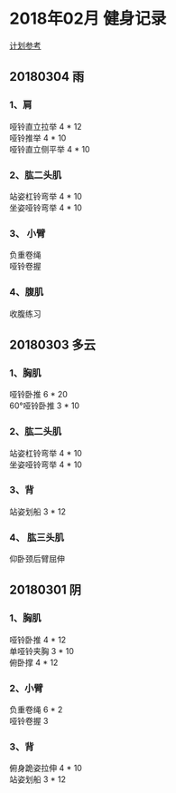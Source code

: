 # 2018年02月 健身记录   
[计划参考](http://www.jirou.com/tool/jihua/menus/B4.php)  


## 20180304 雨 
### 1、肩
哑铃直立拉举  4 * 12  
哑铃推举 4 * 10  
哑铃直立侧平举  4 * 10  

### 2、肱二头肌  
站姿杠铃弯举  4 * 10  
坐姿哑铃弯举  4 * 10      

### 3、 小臂   
负重卷绳  
哑铃卷握  
 
### 4、腹肌  
收腹练习  


## 20180303 多云 
### 1、胸肌
哑铃卧推  6 * 20  
60°哑铃卧推  3 * 10       

### 2、肱二头肌  
站姿杠铃弯举  4 * 10  
坐姿哑铃弯举  4 * 10    

### 3、背
站姿划船  3 * 12  

### 4、 肱三头肌  
仰卧颈后臂屈伸 


## 20180301 阴 
### 1、胸肌
哑铃卧推  4 * 12  
单哑铃夹胸  3 * 10  
俯卧撑  4 * 12      

### 2、小臂  
负重卷绳  6 * 2  
哑铃卷握  3  

### 3、背
俯身跪姿拉伸  4 * 10  
站姿划船  3 * 12  
